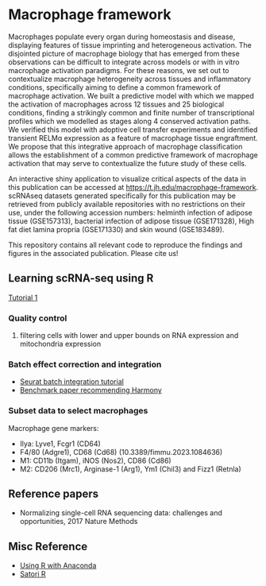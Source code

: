# Macrophage framework
Macrophages populate every organ during homeostasis and disease, displaying features of tissue imprinting and heterogeneous activation. The disjointed picture of macrophage biology that has emerged from these observations can be difficult to integrate across models or with in vitro macrophage activation paradigms. For these reasons, we set out to contextualize macrophage heterogeneity across tissues and inflammatory conditions, specifically aiming to define a common framework of macrophage activation. We built a predictive model with which we mapped the activation of macrophages across 12 tissues and 25 biological conditions, finding a strikingly common and finite number of transcriptional profiles which we modelled as stages along 4 conserved activation paths. We verified this model with adoptive cell transfer experiments and identified transient RELMɑ expression as a feature of macrophage tissue engraftment. We propose that this integrative approach of macrophage classification allows the establishment of a common predictive framework of macrophage activation that may serve to contextualize the future study of these cells.

An interactive shiny application to visualize critical aspects of the data in this publication can be accessed at https://t.jh.edu/macrophage-framework. scRNAseq datasets generated specifically for this publication may be retrieved from publicly available repositories with no restrictions on their use, under the following accession numbers: helminth infection of adipose tissue (GSE157313), bacterial infection of adipose tissue (GSE171328), High fat diet lamina propria (GSE171330) and skin wound (GSE183489).

This repository contains all relevant code to reproduce the findings and figures in the associated publication. Please cite us!

## Learning scRNA-seq using R
[Tutorial 1](https://nbisweden.github.io/excelerate-scRNAseq/session-qc/Quality_control.html)

### Quality control
1. filtering cells with lower and upper bounds on RNA expression and mitochondria expression


### Batch effect correction and integration
- [Seurat batch integration tutorial](https://satijalab.org/seurat/articles/integration_introduction.html)
- [Benchmark paper recommending Harmony](https://genomebiology.biomedcentral.com/articles/10.1186/s13059-019-1850-9)


### Subset data to select macrophages
Macrophage gene markers:

- Ilya: Lyve1, Fcgr1 (CD64)
- F4/80 (Adgre1), CD68 (Cd68) (10.3389/fimmu.2023.1084636)
- M1: CD11b (Itgam), iNOS (Nos2), CD86 (Cd86)
- M2: CD206 (Mrc1), Arginase-1 (Arg1), Ym1 (Chil3) and Fizz1 (Retnla)



## Reference papers
- Normalizing single-cell RNA sequencing data: challenges and opportunities, 2017 Nature Methods
## Misc Reference
- [Using R with Anaconda](https://docs.anaconda.com/free/working-with-conda/packages/using-r-language/)
- [Satori R](https://mit-satori.github.io/satori-R.html#running-r-in-a-container)
